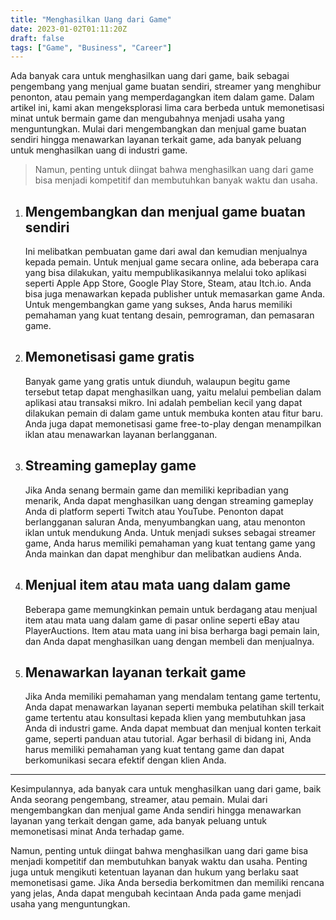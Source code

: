 ```yaml
---
title: "Menghasilkan Uang dari Game"
date: 2023-01-02T01:11:20Z
draft: false
tags: ["Game", "Business", "Career"]
---
```


Ada banyak cara untuk menghasilkan uang dari game, baik sebagai pengembang yang menjual game buatan sendiri, streamer yang menghibur penonton, atau pemain yang memperdagangkan item dalam game. Dalam artikel ini, kami akan mengeksplorasi lima cara berbeda untuk memonetisasi minat untuk bermain game dan mengubahnya menjadi usaha yang menguntungkan. Mulai dari mengembangkan dan menjual game buatan sendiri hingga menawarkan layanan terkait game, ada banyak peluang untuk menghasilkan uang di industri game. 

> Namun, penting untuk diingat bahwa menghasilkan uang dari game bisa menjadi kompetitif dan membutuhkan banyak waktu dan usaha.

1. ## Mengembangkan dan menjual game buatan sendiri
    
    Ini melibatkan pembuatan game dari awal dan kemudian menjualnya kepada pemain. Untuk menjual game secara online, ada beberapa cara yang bisa dilakukan, yaitu mempublikasikannya melalui toko aplikasi seperti Apple App Store, Google Play Store, Steam, atau Itch.io. Anda bisa juga menawarkan kepada publisher untuk memasarkan game Anda. Untuk mengembangkan game yang sukses, Anda harus memiliki pemahaman yang kuat tentang desain, pemrograman, dan pemasaran game.

2. ## Memonetisasi game gratis
    
    Banyak game yang gratis untuk diunduh, walaupun begitu game tersebut tetap dapat menghasilkan uang, yaitu melalui pembelian dalam aplikasi atau transaksi mikro. Ini adalah pembelian kecil yang dapat dilakukan pemain di dalam game untuk membuka konten atau fitur baru. Anda juga dapat memonetisasi game free-to-play dengan menampilkan iklan atau menawarkan layanan berlangganan.

3. ## Streaming gameplay game
    
    Jika Anda senang bermain game dan memiliki kepribadian yang menarik, Anda dapat menghasilkan uang dengan streaming gameplay Anda di platform seperti Twitch atau YouTube. Penonton dapat berlangganan saluran Anda, menyumbangkan uang, atau menonton iklan untuk mendukung Anda. Untuk menjadi sukses sebagai streamer game, Anda harus memiliki pemahaman yang kuat tentang game yang Anda mainkan dan dapat menghibur dan melibatkan audiens Anda.

4. ## Menjual item atau mata uang dalam game
    
    Beberapa game memungkinkan pemain untuk berdagang atau menjual item atau mata uang dalam game di pasar online seperti eBay atau PlayerAuctions. Item atau mata uang ini bisa berharga bagi pemain lain, dan Anda dapat menghasilkan uang dengan membeli dan menjualnya.

5. ## Menawarkan layanan terkait game
    
    Jika Anda memiliki pemahaman yang mendalam tentang game tertentu, Anda dapat menawarkan layanan seperti membuka pelatihan skill terkait game tertentu atau konsultasi kepada klien yang membutuhkan jasa Anda di industri game. Anda dapat membuat dan menjual konten terkait game, seperti panduan atau tutorial. Agar berhasil di bidang ini, Anda harus memiliki pemahaman yang kuat tentang game dan dapat berkomunikasi secara efektif dengan klien Anda.

---

Kesimpulannya, ada banyak cara untuk menghasilkan uang dari game, baik Anda seorang pengembang, streamer, atau pemain. Mulai dari mengembangkan dan menjual game Anda sendiri hingga menawarkan layanan yang terkait dengan game, ada banyak peluang untuk memonetisasi minat Anda terhadap game. 

Namun, penting untuk diingat bahwa menghasilkan uang dari game bisa menjadi kompetitif dan membutuhkan banyak waktu dan usaha. Penting juga untuk mengikuti ketentuan layanan dan hukum yang berlaku saat memonetisasi game. Jika Anda bersedia berkomitmen dan memiliki rencana yang jelas, Anda dapat mengubah kecintaan Anda pada game menjadi usaha yang menguntungkan.